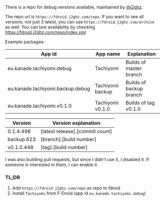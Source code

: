 There is a repo for debug versions available, maintained by [@j2ghz](https://github.com/j2ghz).

The repo url is `https://fdroid.j2ghz.com/repo`. If you want to see all versions, not just 3 latest, you can use `https://fdroid.j2ghz.com/archive` as well. You can test availability by checking https://fdroid.j2ghz.com/repo/index.xml

Example packages:

| App id                           | App name         | Explanation             |
|----------------------------------|------------------|-------------------------|
| eu.kanade.tachiyomi.debug        | Tachiyomi        | Builds of master branch |
| eu.kanade.tachiyomi.backup.debug | Tachiyomi backup | Builds of backup branch |
| eu.kanade.tachiyomi.v0.1.0       | Tachiyomi v0.1.0 | Builds of tag v0.1.0    |

| Version    | Version explanation             |
|------------|---------------------------------|
| 0.1.4.498  | [latest release].[commit count] |
| backup.623 | [branch].[build number]         |
| v0.1.0.448 | [tag].[build number]            |

I was also building pull requests, but since I didn't use it, I disabled it. If someone is interested in them, I can enable it.

### TL;DR
1. Add `https://fdroid.j2ghz.com/repo` as repo to fdroid
2. Install `Tachiyomi` from F-Droid (app id `eu.kanade.tachiyomi.debug`)
